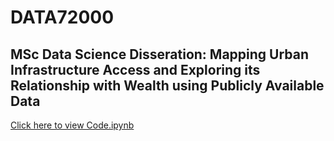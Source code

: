 # DATA72000

## MSc Data Science Disseration: Mapping Urban Infrastructure Access and Exploring its Relationship with Wealth using Publicly Available Data

[Click here to view Code.ipynb](Code.ipynb)

